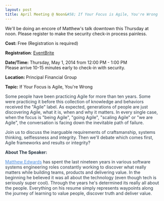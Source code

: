 ```yaml
---
layout: post
title: April Meeting @ Noon&#58; If Your Focus is Agile, You're Wrong 
---
```

<p>We'll be doing an encore of Matthew's talk downtown this Thursday at noon. Please register to make the security check-in process painless.</p>
<p><strong>Cost:</strong> Free (Registration is required)</p>
<p><strong>Registration</strong>: <a title="EventBrite Registration" href="http://www.eventbrite.com/e/encore-if-your-focus-is-agile-youre-wrong-matthew-edwards-registration-11438192943">EventBrite</a></p>
<p><strong>Date/Time:</strong> Thursday, May 1, 2014 from 12:00 PM - 1:00 PM<br />
Please arrive 10-15 minutes early to check-in with security.</p>
<p><strong>Location: </strong>Principal Financial Group</p>
<p><strong>Topic:</strong> If Your Focus is Agile, You're Wrong</p>
<div style="color: #2a3845;">
<p>Some people have been practicing Agile for more than ten years. Some were practicing it before this collection of knowledge and behaviors received the "Agile" label. As expected, generations of people are just discovering Agile, what it is, when and why it matters. In every single case, when the focus is "being Agile", "going Agile", "scaling Agile" or "we are Agile", the conversation is facing down the inevitable path of failure.</p>
<p>Join us to discuss the inarguable requirements of craftsmanship, systems thinking, selflessness and integrity. Then we'll debate which comes first, Agile frameworks and results or integrity?</p>
<p><strong>About The Speaker:</strong></p>
<p><a style="color: #4f8edd;" title="About Matthew" href="http://about.me/matthewdedwards">Matthew Edwards</a> has spent the last nineteen years in various software systems engineering roles constantly working to discover what really matters while building teams, products and delivering value. In the beginning he believed it was all about the technology (even though tech is seriously super cool). Through the years he's determined its really all about the people. Everything on his resume simply represents waypoints along the journey of learning to value people, discover truth and deliver value.</p>
</div>
